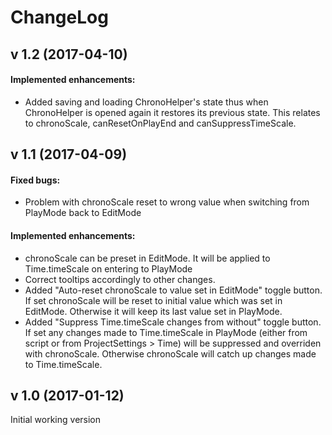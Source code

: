 ChangeLog
=========

v 1.2 (2017-04-10)
------------------
#### Implemented enhancements:
* Added saving and loading ChronoHelper's state thus when ChronoHelper is opened again it restores its previous state. This relates to chronoScale, canResetOnPlayEnd and canSuppressTimeScale.

v 1.1 (2017-04-09)
------------------
#### Fixed bugs:
* Problem with chronoScale reset to wrong value when switching from PlayMode back to EditMode

#### Implemented enhancements:
* chronoScale can be preset in EditMode. It will be applied to Time.timeScale on entering to PlayMode
* Correct tooltips accordingly to other changes.
* Added "Auto-reset chronoScale to value set in EditMode" toggle button. If set chronoScale will be reset to initial value which was set in EditMode. Otherwise it will keep its last value set in PlayMode.
* Added "Suppress Time.timeScale changes from without" toggle button. If set any changes made to Time.timeScale in PlayMode (either from script or from ProjectSettings > Time) will be suppressed and overriden with chronoScale. Otherwise chronoScale will catch up changes made to Time.timeScale.


v 1.0 (2017-01-12)
------------------
Initial working version
